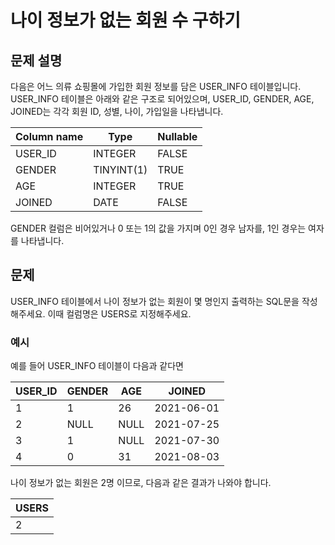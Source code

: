 # 나이 정보가 없는 회원 수 구하기

## 문제 설명
다음은 어느 의류 쇼핑몰에 가입한 회원 정보를 담은 USER_INFO 테이블입니다. USER_INFO 테이블은 아래와 같은 구조로 되어있으며, USER_ID, GENDER, AGE, JOINED는 각각 회원 ID, 성별, 나이, 가입일을 나타냅니다.

 Column name | Type      | Nullable |
|-------------|-----------|----------|
| USER_ID     | INTEGER  | FALSE  |
| GENDER        | TINYINT(1) | TRUE   |
| AGE              | INTEGER     | TRUE    |
| JOINED        | DATE         | FALSE   |

GENDER 컬럼은 비어있거나 0 또는 1의 값을 가지며 0인 경우 남자를, 1인 경우는 여자를 나타냅니다.

## 문제
USER_INFO 테이블에서 나이 정보가 없는 회원이 몇 명인지 출력하는 SQL문을 작성해주세요. 이때 컬럼명은 USERS로 지정해주세요.

### 예시
예를 들어 USER_INFO 테이블이 다음과 같다면
    
| USER_ID | GENDER | AGE |  JOINED    |
|-----------|---------------|--------|------------|
| 1          | 1             | 26       | 2021-06-01|
| 2          | NULL        | NULL   | 2021-07-25|
| 3          | 1             | NULL    | 2021-07-30|
| 4          | 0             | 31        |  2021-08-03|

나이 정보가 없는 회원은 2명 이므로, 다음과 같은 결과가 나와야 합니다.

| USERS |
|-------|
|    2   | 